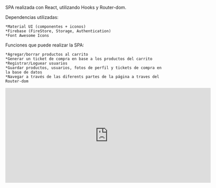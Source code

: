 SPA realizada con React, utilizando Hooks y Router-dom.

Dependencias utilizadas:

    *Material UI (componentes + iconos)
    *Firebase (FireStore, Storage, Authentication)
    *Font Awesome Icons

Funciones que puede realizar la SPA:

    *Agregar/borrar productos al carrito
    *Generar un ticket de compra en base a los productos del carrito
    *Registrar/Loguear usuarios
    *Guardar productos, usuarios, fotos de perfil y tickets de compra en la base de datos
    *Navegar a través de las diferents partes de la página a traves del Router-dom


<iframe width="640" height="297" src="https://www.loom.com/embed/3b1c27401d1042bda79e4a48bb7604b7" frameborder="0" webkitallowfullscreen mozallowfullscreen allowfullscreen></iframe>

